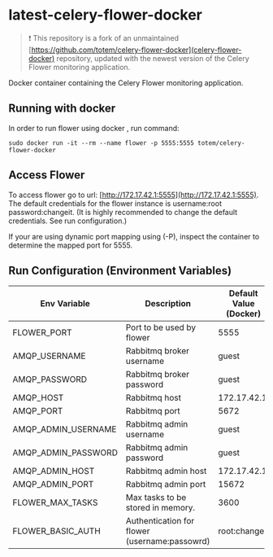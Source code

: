 # latest-celery-flower-docker

> :exclamation: This repository is a fork of an unmaintained [https://github.com/totem/celery-flower-docker](celery-flower-docker) repository, updated with the newest version of the Celery Flower monitoring application.

Docker container containing the Celery Flower monitoring application.

## Running with docker

In order to run flower using  docker , run
command: 

```
sudo docker run -it --rm --name flower -p 5555:5555 totem/celery-flower-docker
```

## Access Flower

To access flower go to url:  [http://172.17.42.1:5555](http://172.17.42.1:5555).
The default credentials for the flower instance is username:root  password:changeit.
(It is highly recommended to change the default credentials. See run configuration.)

If your are using dynamic port mapping using (-P), inspect the container to determine the mapped
port for 5555.

## Run Configuration (Environment Variables)
| Env Variable        | Description                                   | Default Value (Docker) |
| ------------------- | --------------------------------------------- | ---------------------- |
| FLOWER_PORT         | Port to be used by flower                     | 5555                   |
| AMQP_USERNAME       | Rabbitmq broker username                      | guest                  |
| AMQP_PASSWORD       | Rabbitmq broker password                      | guest                  |
| AMQP_HOST           | Rabbitmq host                                 | 172.17.42.1            |
| AMQP_PORT           | Rabbitmq port                                 | 5672                   |
| AMQP_ADMIN_USERNAME | Rabbitmq admin username                       | guest                  |
| AMQP_ADMIN_PASSWORD | Rabbitmq admin password                       | guest                  |
| AMQP_ADMIN_HOST     | Rabbitmq admin host                           | 172.17.42.1            |
| AMQP_ADMIN_PORT     | Rabbitmq admin port                           | 15672                  |
| FLOWER_MAX_TASKS    | Max tasks to be stored in memory.             | 3600                   |
| FLOWER_BASIC_AUTH   | Authentication for flower (username:passowrd) | root:changeit          |
